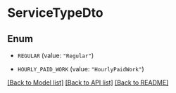 # ServiceTypeDto

## Enum


* `REGULAR` (value: `"Regular"`)

* `HOURLY_PAID_WORK` (value: `"HourlyPaidWork"`)


[[Back to Model list]](../README.md#documentation-for-models) [[Back to API list]](../README.md#documentation-for-api-endpoints) [[Back to README]](../README.md)


